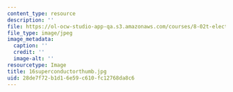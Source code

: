 ```yaml
---
content_type: resource
description: ''
file: https://ol-ocw-studio-app-qa.s3.amazonaws.com/courses/8-02t-electricity-and-magnetism-spring-2005/28de7f72b1d16e59c610fc12768da8c6_16superconductorthumb.jpg
file_type: image/jpeg
image_metadata:
  caption: ''
  credit: ''
  image-alt: ''
resourcetype: Image
title: 16superconductorthumb.jpg
uid: 28de7f72-b1d1-6e59-c610-fc12768da8c6
---
```

